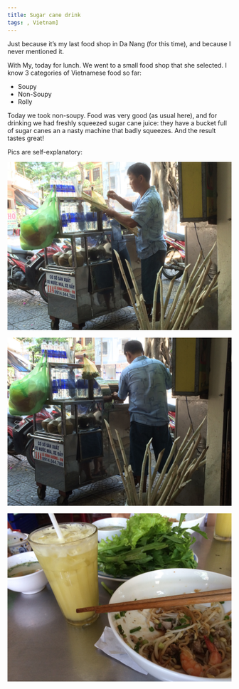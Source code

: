 ```yaml
---
title: Sugar cane drink
tags: , Vietnam]
---
```


Just because it’s my last food shop in Da Nang (for this time), and because I never mentioned it. 

With My, today for lunch. We went to a small food shop that she selected. I know 3 categories of Vietnamese food so far:

* Soupy
* Non-Soupy
* Rolly 

Today we took non-soupy. Food was very good (as usual here), and for drinking we had freshly squeezed sugar cane juice: they have a bucket full of sugar canes an a nasty machine that badly squeezes. And the result tastes great!

Pics are self-explanatory:

![sugar cane](sugarcane1.jpg)

![sugar cane](sugarcane2.jpg)

![sugar cane](sugarcane3.jpg)